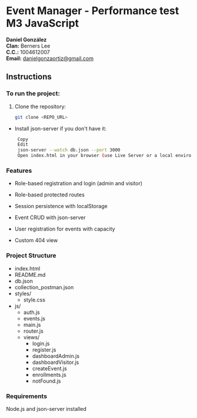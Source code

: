 # Event Manager - Performance test M3 JavaScript

**Daniel González**  
**Clan:** Berners Lee  
**C.C.:** 1004612007  
**Email:** danielgonzaortiz@gmail.com

## Instructions

###  To run the project:

1. Clone the repository:
   ```bash
   git clone <REPO_URL>
* Install json-server if you don't have it:
   ```bash
    Copy
    Edit
    json-server --watch db.json --port 3000
    Open index.html in your browser (use Live Server or a local environment).

### Features
* Role-based registration and login (admin and visitor)

* Role-based protected routes

* Session persistence with localStorage

* Event CRUD with json-server

* User registration for events with capacity

* Custom 404 view

### Project Structure
- index.html
- README.md
- db.json
- collection_postman.json
- styles/
  - style.css
- js/
  - auth.js
  - events.js
  - main.js
  - router.js
  - views/
    - login.js
    - register.js
    - dashboardAdmin.js
    - dashboardVisitor.js
    - createEvent.js
    - enrollments.js
    - notFound.js

### Requirements
Node.js and json-server installed


